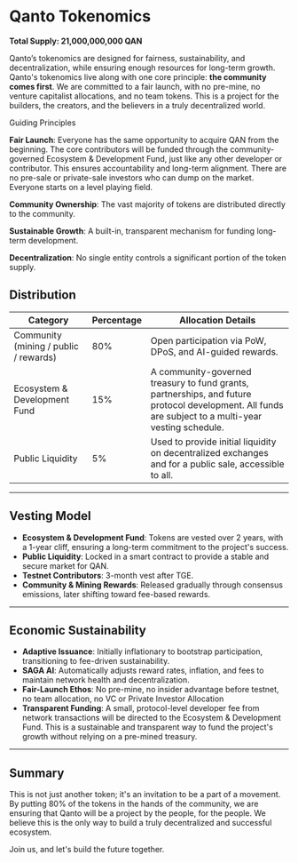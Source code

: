 # Qanto Tokenomics

**Total Supply: 21,000,000,000 QAN**

Qanto’s tokenomics are designed for fairness, sustainability, and decentralization, while ensuring enough resources for long-term growth. Qanto's tokenomics live along with one core principle: **the community comes first**. We are committed to a fair launch, with no pre-mine, no venture capitalist allocations, and no team tokens. This is a project for the builders, the creators, and the believers in a truly decentralized world.

Guiding Principles

**Fair Launch**: Everyone has the same opportunity to acquire QAN from the beginning. The core contributors will be funded through the community-governed Ecosystem & Development Fund, just like any other developer or contributor. This ensures accountability and long-term alignment. There are no pre-sale or private-sale investors who can dump on the market. Everyone starts on a level playing field.

**Community Ownership**: The vast majority of tokens are distributed directly to the community.

**Sustainable Growth**: A built-in, transparent mechanism for funding long-term development.

**Decentralization**: No single entity controls a significant portion of the token supply.

## Distribution

| Category                                | Percentage | Allocation Details |
|-----------------------------------------|------------|--------------------|
| Community (mining / public / rewards)   | 80%     | Open participation via PoW, DPoS, and AI-guided rewards. |
| Ecosystem & Development Fund            | 15%     | A community-governed treasury to fund grants, partnerships, and future protocol development. All funds are subject to a multi-year vesting schedule. |
| Public Liquidity                        | 5%      | Used to provide initial liquidity on decentralized exchanges and for a public sale, accessible to all. |

---

## Vesting Model

- **Ecosystem & Development Fund**: Tokens are vested over 2 years, with a 1-year cliff, ensuring a long-term commitment to the project's success.
- **Public Liquidity**: Locked in a smart contract to provide a stable and secure market for QAN.
- **Testnet Contributors**: 3-month vest after TGE.  
- **Community & Mining Rewards**: Released gradually through consensus emissions, later shifting toward fee-based rewards.  

---

## Economic Sustainability

- **Adaptive Issuance**: Initially inflationary to bootstrap participation, transitioning to fee-driven sustainability.  
- **SAGA AI**: Automatically adjusts reward rates, inflation, and fees to maintain network health and decentralization.  
- **Fair-Launch Ethos**: No pre-mine, no insider advantage before testnet, no team allocation, no VC or Private Investor Allocation
- **Transparent Funding**: A small, protocol-level developer fee from network transactions will be directed to the Ecosystem & Development Fund. This is a sustainable and transparent way to fund the project's growth without relying on a pre-mined treasury.

---

## Summary

This is not just another token; it's an invitation to be a part of a movement. By putting 80% of the tokens in the hands of the community, we are ensuring that Qanto will be a project by the people, for the people. We believe this is the only way to build a truly decentralized and successful ecosystem.

Join us, and let's build the future together.

